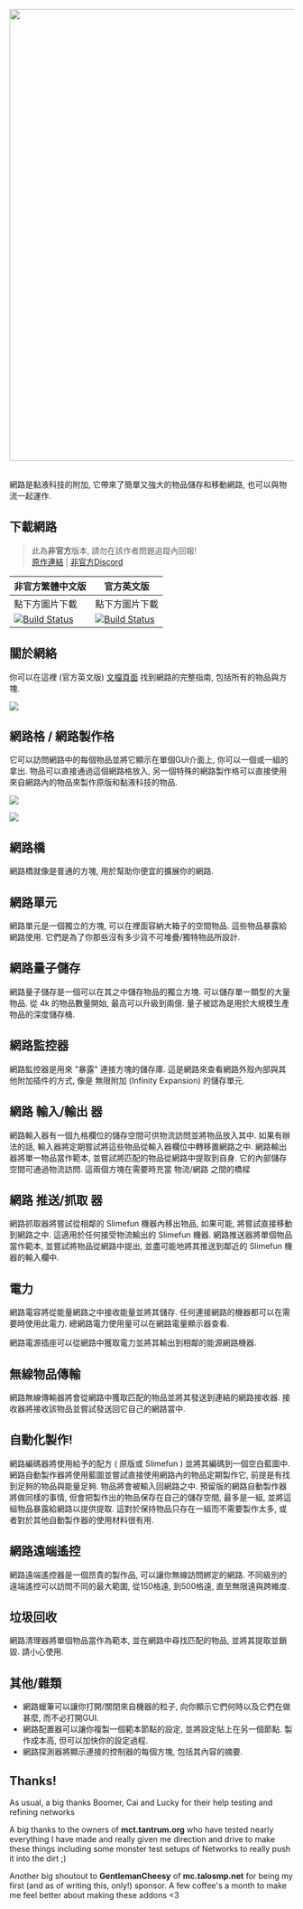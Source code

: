 <p align="center">
<img width="800" src="https://github.com/Sefiraat/Networks/blob/master/images/logo/logo.svg"><br><br>
</p>

網路是黏液科技的附加, 它帶來了簡單又強大的物品儲存和移動網路, 也可以與物流一起運作.

## 下載網路

> 此為**非官方**版本, 請勿在該作者問題追蹤內回報! <br>
> [原作連結](https://github.com/Sefiraat/Networks) | [非官方Discord](https://discord.gg/GF4CwjFXT9)

| 非官方繁體中文版 | 官方英文版 |
| -------- | -------- |
| 點下方圖片下載 | 點下方圖片下載 |
| [![Build Status](https://xMikux.github.io/builds/SlimeTraditionalTranslation/Networks/master/badge.svg)](https://xMikux.github.io/builds/SlimeTraditionalTranslation/Networks/master) | [![Build Status](https://thebusybiscuit.github.io/builds/Sefiraat/Networks/master/badge.svg)](https://thebusybiscuit.github.io/builds/Sefiraat/Networks/master) |

## 關於網絡

你可以在這裡 (官方英文版) [文檔頁面](https://sefiraat.dev) 找到網路的完整指南, 包括所有的物品與方塊.

![](https://github.com/Sefiraat/Networks/blob/master/images/wiki/setup.png?raw=true) 

## 網路格 / 網路製作格

它可以訪問網路中的每個物品並將它顯示在單個GUI介面上, 你可以一個或一組的拿出. 物品可以直接通過這個網路格放入, 另一個特殊的網路製作格可以直接使用來自網路內的物品來製作原版和黏液科技的物品.

![](https://github.com/Sefiraat/Networks/blob/master/images/wiki/grid.png?raw=true)

![](https://github.com/Sefiraat/Networks/blob/master/images/wiki/grid_crafting.png?raw=true)

## 網路橋

網路橋就像是普通的方塊, 用於幫助你便宜的擴展你的網路.

## 網路單元

網路單元是一個獨立的方塊, 可以在裡面容納大箱子的空間物品.
這些物品暴露給網路使用. 它們是為了你那些沒有多少貨不可堆疊/獨特物品所設計.

## 網路量子儲存

網路量子儲存是一個可以在其之中儲存物品的獨立方塊. 可以儲存單一類型的大量物品.
從 4k 的物品數量開始, 最高可以升級到兩億. 量子被認為是用於大規模生產物品的深度儲存桶.

## 網路監控器

網路監控器是用來 "暴露" 連接方塊的儲存庫. 這是網路來查看網路外殼內部與其他附加插件的方式,
像是 無限附加 (Infinity Expansion) 的儲存單元.

## 網路 輸入/輸出 器

網路輸入器有一個九格欄位的儲存空間可供物流訪問並將物品放入其中.
如果有辦法的話, 輸入器將定期嘗試將這些物品從輸入器欄位中轉移置網路之中.
網路輸出器將單一物品當作範本, 並嘗試將匹配的物品從網路中提取到自身. 它的內部儲存空間可通過物流訪問.
這兩個方塊在需要時充當 物流/網路 之間的橋樑

## 網路 推送/抓取 器

網路抓取器將嘗試從相鄰的 Slimefun 機器內移出物品,
如果可能, 將嘗試直接移動到網路之中. 這適用於任何接受物流輸出的 Slimefun 機器.
網路推送器將單個物品當作範本, 並嘗試將物品從網路中提出,
並盡可能地將其推送到鄰近的 Slimefun 機器的輸入欄中.

## 電力

網路電容將從能量網路之中接收能量並將其儲存. 任何連接網路的機器都可以在需要時使用此電力.
總網路電力使用量可以在網路電量顯示器查看.

網路電源插座可以從網路中獲取電力並將其輸出到相鄰的能源網路機器.

## 無線物品傳輸

網路無線傳輸器將會從網路中獲取匹配的物品並將其發送到連結的網路接收器.
接收器將接收該物品並嘗試發送回它自己的網路當中.

## 自動化製作!

網路編碼器將使用給予的配方 ( 原版或 Slimefun ) 並將其編碼到一個空白藍圖中.
網路自動製作器將使用藍圖並嘗試直接使用網路內的物品定期製作它,
前提是有找到足夠的物品與能量足夠. 物品將會被輸入回網路之中.
預留版的網路自動製作器將做同樣的事情, 但會把製作出的物品保存在自己的儲存空間,
最多是一組, 並將這組物品暴露給網路以提供提取. 這對於保持物品只存在一組而不需要製作太多,
或者對於其他自動製作器的使用材料很有用.

## 網路遠端遙控

網路遠端遙控器是一個昂貴的製作品, 可以讓你無線訪問綁定的網路.
不同級別的遠端遙控可以訪問不同的最大範圍, 從150格遠, 到500格遠, 直至無限遠與跨維度.

## 垃圾回收

網路清理器將單個物品當作為範本, 並在網路中尋找匹配的物品,
並將其提取並銷毀. 請小心使用.

## 其他/雜類

- 網路蠟筆可以讓你打開/關閉來自機器的粒子, 向你顯示它們何時以及它們在做甚麼, 而不必打開GUI.
- 網路配置器可以讓你複製一個範本節點的設定, 並將設定貼上在另一個節點. 製作成本高, 但可以加快你的設定過程.
- 網路探測器將顯示連接的控制器的每個方塊, 包括其內容的摘要.

## Thanks!

As usual, a big thanks Boomer, Cai and Lucky for their help testing and refining networks

A big thanks to the owners of **mct.tantrum.org** who have tested nearly everything I have made and really given me
direction and drive to make these things including some monster test setups of Networks to really push it into the dirt
;)

Another big shoutout to **GentlemanCheesy** of **mc.talosmp.net** for being my first (and as of writing this, only!)
sponsor. A few coffee's a month to make me feel better about making these addons <3
